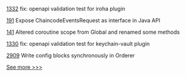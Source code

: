 
[1332](https://github.com/hyperledger/cactus/pull/1332) fix: openapi validation test for iroha plugin

[191](https://github.com/hyperledger/fabric-gateway/pull/191) Expose ChaincodeEventsRequest as interface in Java API

[141](https://github.com/hyperledger/iroha-java/pull/141) Altered coroutine scope from Global and renamed some methods 

[1330](https://github.com/hyperledger/cactus/pull/1330) fix: openapi validation test for keychain-vault plugin

[2909](https://github.com/hyperledger/fabric/pull/2909) Write config blocks synchronously in Orderer


[See more >>>](https://start-here.hyperledger.org/pull-requests)
